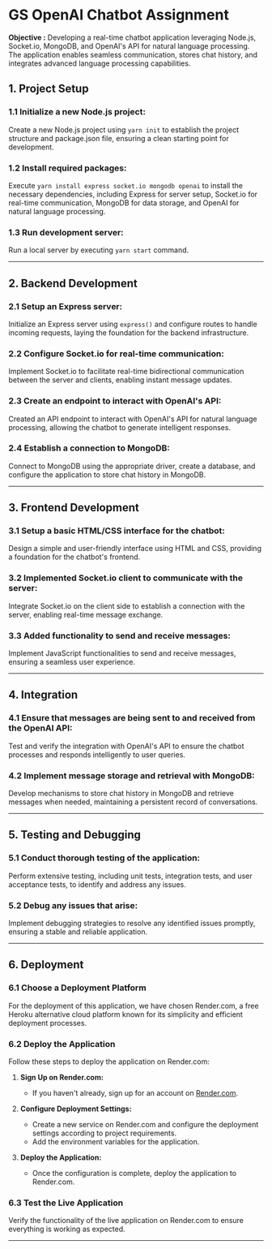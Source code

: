 # GS OpenAI Chatbot Assignment

**Objective :** Developing a real-time chatbot application leveraging Node.js, Socket.io, MongoDB, and OpenAI's API for natural language processing. The application enables seamless communication, stores chat history, and integrates advanced language processing capabilities.

## 1. Project Setup

 ### 1.1 Initialize a new Node.js project:
Create a new Node.js project using `yarn init` to establish the project structure and package.json file, ensuring a clean starting point for development.

### 1.2 Install required packages:
Execute `yarn install express socket.io mongodb openai` to install the necessary dependencies, including Express for server setup, Socket.io for real-time communication, MongoDB for data storage, and OpenAI for natural language processing.

### 1.3 Run development server:
Run a local server by executing `yarn start` command.

---

## 2. Backend Development

### 2.1 Setup an Express server:
Initialize an Express server using `express()` and configure routes to handle incoming requests, laying the foundation for the backend infrastructure.

### 2.2 Configure Socket.io for real-time communication:
Implement Socket.io to facilitate real-time bidirectional communication between the server and clients, enabling instant message updates.

### 2.3 Create an endpoint to interact with OpenAI's API:
Created an API endpoint to interact with OpenAI's API for natural language processing, allowing the chatbot to generate intelligent responses.

### 2.4 Establish a connection to MongoDB:
Connect to MongoDB using the appropriate driver, create a database, and configure the application to store chat history in MongoDB.

---

## 3. Frontend Development

### 3.1 Setup a basic HTML/CSS interface for the chatbot:
Design a simple and user-friendly interface using HTML and CSS, providing a foundation for the chatbot's frontend.

### 3.2 Implemented Socket.io client to communicate with the server:
Integrate Socket.io on the client side to establish a connection with the server, enabling real-time message exchange.

### 3.3 Added functionality to send and receive messages:
Implement JavaScript functionalities to send and receive messages, ensuring a seamless user experience.

---

## 4. Integration

### 4.1 Ensure that messages are being sent to and received from the OpenAI API:
Test and verify the integration with OpenAI's API to ensure the chatbot processes and responds intelligently to user queries.

### 4.2 Implement message storage and retrieval with MongoDB:
Develop mechanisms to store chat history in MongoDB and retrieve messages when needed, maintaining a persistent record of conversations.

---

## 5. Testing and Debugging

### 5.1 Conduct thorough testing of the application:
Perform extensive testing, including unit tests, integration tests, and user acceptance tests, to identify and address any issues.

### 5.2 Debug any issues that arise:
Implement debugging strategies to resolve any identified issues promptly, ensuring a stable and reliable application.

---

## 6. Deployment

### 6.1 Choose a Deployment Platform

For the deployment of this application, we have chosen Render.com, a free Heroku alternative cloud platform known for its simplicity and efficient deployment processes.

### 6.2 Deploy the Application

Follow these steps to deploy the application on Render.com:

1. **Sign Up on Render.com:**
   - If you haven't already, sign up for an account on [Render.com](https://render.com/).

2. **Configure Deployment Settings:**
   - Create a new service on Render.com and configure the deployment settings according to project requirements.
   - Add the environment variables for the application.

3. **Deploy the Application:**
   - Once the configuration is complete, deploy the application to Render.com.

### 6.3 Test the Live Application

Verify the functionality of the live application on Render.com to ensure everything is working as expected.

---
